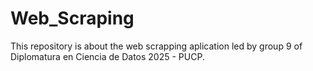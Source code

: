 # Web_Scraping
This repository is about the web scrapping aplication led by group 9 of Diplomatura en Ciencia de Datos 2025 - PUCP.
